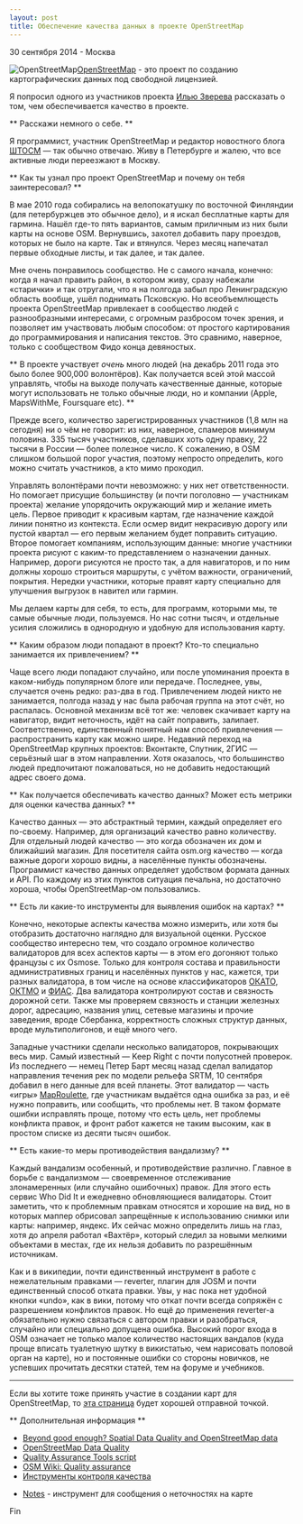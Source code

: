 ```yaml
---
layout: post
title: Обеспечение качества данных в проекте OpenStreetMap
---
```


<p class="meta">30 сентября 2014 - Москва</p>

<!--<img src="http://blog.bronevichok.ru/images/logo-openstreetmap.png" alt="OpenStreetMap" style="float:left">-->
<img src="{{ site.url }}/images/logo-openstreetmap.png" alt="OpenStreetMap" style="float:left">

[OpenStreetMap](https://www.openstreetmap.org) - это проект по созданию
картографических данных под свободной лицензией.

Я попросил одного из участников проекта [Илью Зверева](http://ilya.zverev.info)
рассказать о том, чем обеспечивается качество в проекте.

** Расскажи немного о себе. **

Я программист, участник OpenStreetMap и редактор новостного блога [ШТОСМ](http://shtosm.ru)
— так обычно отвечаю. Живу в Петербурге и жалею,
что все активные люди переезжают в Москву.

** Как ты узнал про проект OpenStreetMap и почему он тебя заинтересовал? **

В мае 2010 года собирались на велопокатушку по восточной Финляндии
(для петербуржцев это обычное дело), и я искал бесплатные карты для гармина.
Нашёл где-то пять вариантов, самым приличным из них были карты на основе OSM.
Вернувшись, захотел добавить пару проездов, которых не было на карте.
Так и втянулся. Через месяц напечатал первые обходные листы, и так далее, и так далее.

Мне очень понравилось сообщество. Не с самого начала, конечно:
когда я начал править район, в котором живу, сразу набежали «старички»
и так отругали, что я на полгода забыл про Ленинградскую область вообще,
ушёл поднимать Псковскую. Но всеобъемлющесть проекта OpenStreetMap
привлекает в сообщество людей с разнообразными интересами,
с огромным разбросом точек зрения, и позволяет им участвовать любым способом:
от простого картирования до программирования и написания текстов.
Это сравнимо, наверное, только с сообществом Фидо конца девяностых.

** В проекте участвует _очень_ много людей (на декабрь 2011 года это было
более 900,000 волонтёров). Как получается всей этой массой управлять,
чтобы на выходе получать качественные данные, которые могут использовать
не только обычные люди, но и компании (Apple, MapsWithMe, Foursquare etc). **

Прежде всего, количество зарегистрированных участников (1,8 млн на сегодня)
ни о чём не говорит: из них, наверное, спамеров минимум половина.
335 тысяч участников, сделавших хоть одну правку, 22 тысячи в России
— более полезное число. К сожалению, в OSM слишком большой порог участия,
поэтому непросто определить, кого  можно считать участников, а кто мимо проходил.

Управлять волонтёрами почти невозможно: у них нет ответственности.
Но помогает присущие большинству (и почти поголовно — участникам проекта)
желание упорядочить окружающий мир и желание иметь цель. Первое приводит
к красивым картам, где назначение каждой линии понятно из контекста.
Если осмер видит некрасивую дорогу или пустой квартал — его первым желанием
будет поправить ситуацию. Второе помогает компаниям, использующим данные:
многие участники проекта рисуют с каким-то представлением о назначении данных.
Например, дороги рисуются не просто так, а для навигаторов,
и по ним должны хорошо строиться маршруты, с учётом важности, ограничений, покрытия.
Нередки участники, которые правят карту специально для улучшения выгрузок
в навител или гармин.

Мы делаем карты для себя, то есть, для программ, которыми мы,
те самые обычные люди, пользуемся. Но нас сотни тысяч, и отдельные усилия
сложились в однородную и удобную для использования карту.

** Каким образом люди попадают в проект? Кто-то специально занимается
их привлечением? **

Чаще всего люди попадают случайно, или после упоминания проекта
в каком-нибудь популярном блоге или передаче. Последнее, увы,
случается очень редко: раз-два в год. Привлечением людей никто не занимается,
полгода назад у нас была рабочая группа на этот счёт, но распалась.
Основной механизм всё тот же: человек скачивает карту на навигатор,
видит неточность, идёт на сайт поправить, залипает. Соответственно,
единственный понятный нам способ привлечения — распространить карту
как можно шире. Недавний переход на OpenStreetMap крупных проектов:
Вконтакте, Спутник, 2ГИС — серьёзный шаг в этом направлении.
Хотя оказалось, что большинство людей предпочитают пожаловаться,
но не добавить недостающий адрес своего дома.

** Как получается обеспечивать качество данных? Может есть метрики
для оценки качества данных? **

Качество данных — это абстрактный термин, каждый определяет его по-своему.
Например, для организаций качество равно количеству. Для отдельный
людей качество — это когда обозначен их дом и ближайший магазин.
Для посетителя сайта osm.org качество — когда важные дороги хорошо видны,
а населённые пункты обозначены. Программист качество данных определяет
удобством формата данных и API. По каждому из этих пунктов ситуация печальна,
но достаточно хороша, чтобы OpenStreetMap-ом пользовались.

** Есть ли какие-то инструменты для выявления ошибок на картах? **

Конечно, некоторые аспекты качества можно измерить, или хотя бы отобразить
достаточно наглядно для визуальной оценки. Русское сообщество интересно тем,
что создало огромное количество валидаторов для всех аспектов карты
— в этом его догоняют только французы с их Osmose. Только для контроля состава
и правильности административных границ и населённых пунктов у нас,
кажется, три разных валидатора, в том числе на основе классификаторов
[ОКАТО](https://ru.wikipedia.org/wiki/Общероссийский_классификатор_объектов_административно-территориального_деления),
[ОКТМО](https://ru.wikipedia.org/wiki/Общероссийский_классификатор_территорий_муниципальных_образований)
и [ФИАС](https://ru.wikipedia.org/wiki/ФИАС). Два валидатора контролируют
состав и связность дорожной сети. Также мы проверяем связность
и станции железных дорог, адресацию, названия улиц,
сетевые магазины и прочие заведения, вроде Сбербанка, корректность сложных
структур данных, вроде мультиполигонов, и ещё много чего.

Западные участники сделали несколько валидаторов, покрывающих весь мир.
Самый известный — Keep Right с почти полусотней проверок.
Из последнего — немец Петер Барт месяц назад сделал валидатор направления
течения рек по модели рельефа SRTM, 10 сентября добавил в него
данные для всей планеты. Этот валидатор — часть «игры» [MapRoulette](http://maproulette.org),
где участникам выдаётся одна ошибка за раз, и её нужно поправить,
или сообщить, что проблемы нет. В таком формате ошибки исправлять проще,
потому что есть цель, нет проблемы конфликта правок, и фронт работ
кажется не таким высоким, как в простом списке из десяти тысяч ошибок.

** Есть какие-то меры противодействия вандализму? **

Каждый вандализм особенный, и противодействие различно.
Главное в борьбе с вандализмом — своевременное отслеживание
злонамеренных (или случайно ошибочных) правок. Для этого
есть сервис Who Did It и ежедневно обновляющиеся валидаторы.
Стоит заметить, что к проблемным правкам относятся и хорошие на вид,
но в которых маппер обрисовал запрещённые к использованию снимки
или карты: например, яндекс. Их сейчас можно определить лишь на глаз,
хотя до апреля работал «Вахтёр», который следил за новыми
мелкими объектами в местах, где их нельзя добавить по разрешённым источникам.

Как и в википедии, почти единственный инструмент в работе
с нежелательным правками — reverter, плагин для JOSM и
почти единственный способ отката правки. Увы, у нас пока нет
удобной кнопки «undo», как в вики, потому что откат почти всегда
сопряжён с разрешением конфликтов правок. Но ещё до применения reverter-а
обязательно нужно связаться с автором правки и разобраться,
случайно или специально допущена ошибка. Высокий порог входа в OSM
означает не только малое количество настоящих вандалов (куда проще
вписать туалетную шутку в викистатью, чем нарисовать половой орган на карте),
но и постоянные ошибки со стороны новичков, не успевших прочитать десятки статей,
тем на форуме и учебников.

---------------------------------------

Если вы хотите тоже принять участие в создании карт для OpenStreetMap,
то [эта страница](http://openstreetmap.ru/about/dev)
будет хорошей отправной точкой.

** Дополнительная информация **

- [Beyond good enough? Spatial Data Quality and OpenStreetMap data](http://www.slideshare.net/mukih/beyond-good-enough-spatial-data-quality-and-openstreetmap-data)
- [OpenStreetMap Data Quality](http://www.slideshare.net/geomantic/openstreetmap-data-quality)
- [Quality Assurance Tools script](http://wiki.openstreetmap.org/wiki/Quality_Assurance_Tools_script)
- [OSM Wiki: Quality assurance](http://wiki.openstreetmap.org/wiki/Quality_assurance)
- [Инструменты контроля качества](http://osm.amdmi3.ru)
<!-- - Проект [OpenStreetBugs](http://wiki.openstreetmap.org/wiki/OpenStreetBugs) -->
- [Notes](http://wiki.openstreetmap.org/wiki/Notes) - инструмент для сообщения о неточностях на карте

Fin
